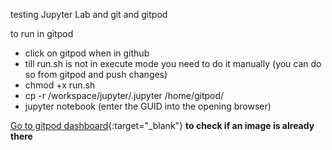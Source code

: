 testing Jupyter Lab and git and gitpod

to run in gitpod

- click on gitpod when in github
- till run.sh is not in execute mode you need to do it manually (you can do so from gitpod and push changes)
- chmod +x run.sh
- cp -r /workspace/jupyter/.jupyter /home/gitpod/
- jupyter notebook (enter the GUID into the opening browser)

[Go to gitpod dashboard](https://gitpod.io/workspaces/){:target="_blank"} **to check if an image is already there**
